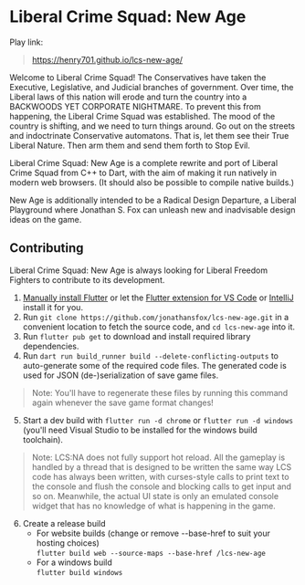 # Liberal Crime Squad: New Age

Play link:

> <https://henry701.github.io/lcs-new-age/>

Welcome to Liberal Crime Squad! The Conservatives have taken the Executive, Legislative, and Judicial branches of government. Over time, the Liberal laws of this nation will erode and turn the country into a BACKWOODS YET CORPORATE NIGHTMARE. To prevent this from happening, the Liberal Crime Squad was established. The mood of the country is shifting, and we need to turn things around. Go out on the streets and indoctrinate Conservative automatons.  That is, let them see their True Liberal Nature. Then arm them and send them forth to Stop Evil.

Liberal Crime Squad: New Age is a complete rewrite and port of Liberal Crime Squad from C++ to Dart, with the aim of making it run natively in modern web browsers. (It should also be possible to compile native builds.)

New Age is additionally intended to be a Radical Design Departure, a Liberal Playground where Jonathan S. Fox can unleash new and inadvisable design ideas on the game.

## Contributing

Liberal Crime Squad: New Age is always looking for Liberal Freedom Fighters to contribute to its development. 

1) [Manually install Flutter](https://docs.flutter.dev/get-started/install) or let the [Flutter extension for VS Code](https://marketplace.visualstudio.com/items?itemName=Dart-Code.flutter) or [IntelliJ](https://plugins.jetbrains.com/plugin/9212-flutter) install it for you.
2) Run `git clone https://github.com/jonathansfox/lcs-new-age.git` in a convenient location to fetch the source code, and `cd lcs-new-age` into it.
3) Run `flutter pub get` to download and install required library dependencies.
4) Run `dart run build_runner build --delete-conflicting-outputs` to auto-generate some of the required code files. The generated code is used for JSON (de-)serialization of save game files.

> Note: You'll have to regenerate these files by running this command again whenever the save game format changes!

5) Start a dev build with `flutter run -d chrome` or `flutter run -d windows` (you'll need Visual Studio to be installed for the windows build toolchain). 

> Note: LCS:NA does not fully support hot reload. All the gameplay is handled by a thread that is designed to be written the same way LCS code has always been written, with curses-style calls to print text to the console and flush the console and blocking calls to get input and so on. Meanwhile, the actual UI state is only an emulated console widget that has no knowledge of what is happening in the game.

6) Create a release build
    -  For website builds (change or remove --base-href to suit your hosting choices)  
`flutter build web --source-maps --base-href /lcs-new-age`  
    -  For a windows build  
    `flutter build windows`
